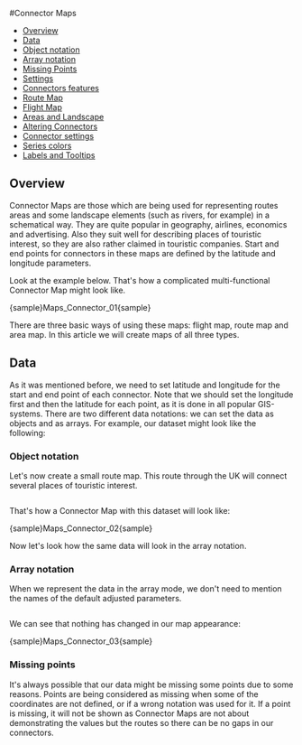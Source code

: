 #Connector Maps

* [Overview](#overview)
* [Data](#data)
 * [Object notation](#object_notation)
 * [Array notation](#array_notation)
 * [Missing Points](#missing_points)
 * [Settings](#settings)
* [Connectors features](#connectors_features)
 * [Route Map](#route_map)
 * [Flight Map](#flight_map)
 * [Areas and Landscape](#areas_and_landscape)
* [Altering Connectors](#altering_connectors)
 * [Connector settings](#connector_settings)
 * [Series colors](#series_colors)
 * [Labels and Tooltips](#labels_and_tooltips)


## Overview

Connector Maps are those which are being used for representing routes areas and some landscape elements (such as rivers, for example) in a schematical way. They are quite popular in geography, airlines, economics and advertising. Also they suit well for describing places of touristic interest, so they are also rather claimed in touristic companies. Start and end points for connectors in these maps are defined by the latitude and longitude parameters.

Look at the example below. That's how a complicated multi-functional Connector Map might look like.

{sample}Maps\_Connector\_01{sample}

There are three basic ways of using these maps: flight map, route map and area map. In this article we will create maps of all three types.

## Data

As it was mentioned before, we need to set latitude and longitude for the start and end point of each connector. Note that we should set the longitude first and then the latitude for each point, as it is done in all popular GIS-systems. There are two different data notations: we can set the data as objects and as arrays. For example, our dataset might look like the following:

### Object notation

Let's now create a small route map. This route through the UK will connect several places of touristic interest.

```
```

That's how a Connector Map with this dataset will look like:

{sample}Maps\_Connector\_02{sample}

Now let's look how the same data will look in the array notation.

### Array notation

When we represent the data in the array mode, we don't need to mention the names of the default adjusted parameters.

```
```

We can see that nothing has changed in our map appearance:

{sample}Maps\_Connector\_03{sample}


### Missing points

It's always possible that our data might be missing some points due to some reasons. Points are being considered as missing when some of the coordinates are not defined, or if a wrong notation was used for it. If a point is missing, it will not be shown as Connector Maps are not about demonstrating the values but the routes so there can be no gaps in our connectors.